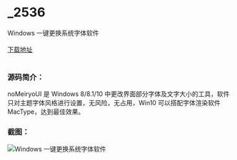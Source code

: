 # _2536
Windows 一键更换系统字体软件
<br/></br>
[下载地址](https://www.uuid2.com/2536.html "下载地址")
<br/></br>
<h3>源码简介：</h3>
<p>noMeiryoUI 是 Windows 8/8.1/10 中更改界面部分字体及文字大小的工具，软件只对主题字体风格进行设置，无风险，无占用，Win10 可以搭配字体渲染软件 MacType，达到最佳效果。<p>
<h3>截图：</h3>
<img src="https://www.uuid2.com/wp-content/uploads/img/202112/e7a2dd9968.png" alt="Windows 一键更换系统字体软件">

